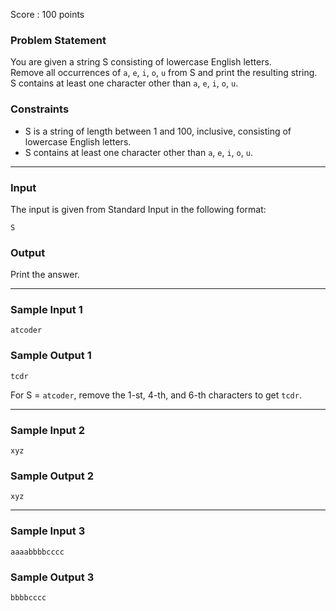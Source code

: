 Score : 100 points

### Problem Statement

You are given a string S consisting of lowercase English letters.  
Remove all occurrences of `a`, `e`, `i`, `o`, `u` from S and print the resulting string.  
S contains at least one character other than `a`, `e`, `i`, `o`, `u`.

### Constraints

* S is a string of length between 1 and 100, inclusive, consisting of lowercase English letters.
* S contains at least one character other than `a`, `e`, `i`, `o`, `u`.

---

### Input

The input is given from Standard Input in the following format:

```
S
```

### Output

Print the answer.

---

### Sample Input 1

```
atcoder
```

### Sample Output 1

```
tcdr
```

For S = `atcoder`, remove the 1-st, 4-th, and 6-th characters to get `tcdr`.

---

### Sample Input 2

```
xyz
```

### Sample Output 2

```
xyz
```

---

### Sample Input 3

```
aaaabbbbcccc
```

### Sample Output 3

```
bbbbcccc
```